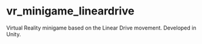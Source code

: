 # vr_minigame_lineardrive
 Virtual Reality minigame based on the Linear Drive movement. Developed in Unity.
